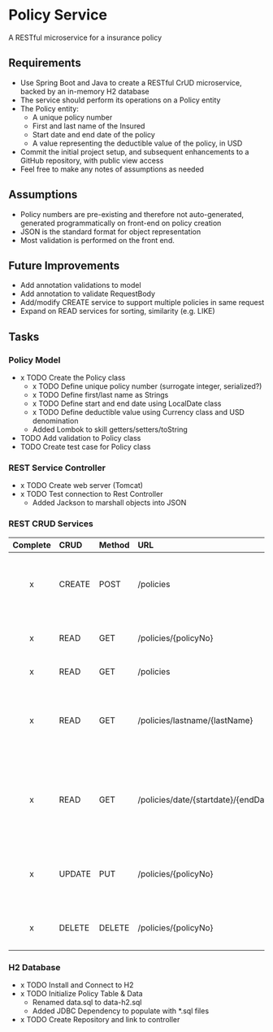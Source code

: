 # Policy Service

A RESTful microservice for a insurance policy

## Requirements

- Use Spring Boot and Java to create a RESTful CrUD microservice, backed by an in-memory H2 database
- The service should perform its operations on a Policy entity
- The Policy entity:
    - A unique policy number
    - First and last name of the Insured
    - Start date and end date of the policy
    - A value representing the deductible value of the policy, in USD
- Commit the initial project setup, and subsequent enhancements to a GitHub repository, with public view access
- Feel free to make any notes of assumptions as needed

## Assumptions

- Policy numbers are pre-existing and therefore not auto-generated, generated programmatically on front-end on policy creation
- JSON is the standard format for object representation
- Most validation is performed on the front end.

## Future Improvements

- Add annotation validations to model 
- Add annotation to validate RequestBody
- Add/modify CREATE service to support multiple policies in same request
- Expand on READ services for sorting, similarity (e.g. LIKE)

## Tasks

### Policy Model

- x TODO Create the Policy class
  - x TODO Define unique policy number (surrogate integer, serialized?)
  - x TODO Define first/last name as Strings
  - x TODO Define start and end date using LocalDate class
  - x TODO Define deductible value using Currency class and USD denomination
  - Added Lombok to skill getters/setters/toString
- TODO Add validation to Policy class
- TODO Create test case for Policy class

### REST Service Controller

- x TODO Create web server (Tomcat)
- x TODO Test connection to Rest Controller
    - Added Jackson to marshall objects into JSON
   
### REST CRUD Services

| Complete | CRUD | Method | URL | Description |
|:--------:|:-----|:-------|:----|:------------|
| x | CREATE | POST | /policies | Adds one or more policies as Policy JSON object array |
| x | READ | GET | /policies/{policyNo} | Returns one policy using policy number |
| x | READ | GET | /policies | Returns all policies |
| x | READ | GET | /policies/lastname/{lastName} | Returns one or more policies with matching last name |
| x | READ | GET | /policies/date/{startdate}/{endDate} | Returns one or more policies with enddate between two dates | |
| x | UPDATE | PUT | /policies/{policyNo} | Updates existing policy with one Policy JSON object |
| x | DELETE | DELETE | /policies/{policyNo} | Delete policy using policy number |

### H2 Database

- x TODO Install and Connect to H2
- x TODO Initialize Policy Table & Data
    - Renamed data.sql to data-h2.sql
    - Added JDBC Dependency to populate with *.sql files
- x TODO Create Repository and link to controller